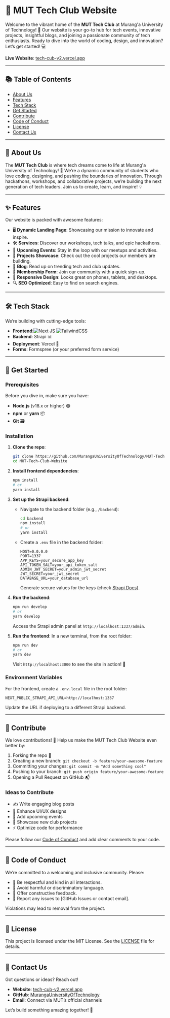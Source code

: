 # 🚀 MUT Tech Club Website

Welcome to the vibrant home of the **MUT Tech Club** at Murang'a University of Technology! 🌟 Our website is your go-to hub for tech events, innovative projects, insightful blogs, and joining a passionate community of tech enthusiasts. Ready to dive into the world of coding, design, and innovation? Let’s get started! 💻

**Live Website**: [tech-cub-v2.vercel.app](https://tech-cub-v2.vercel.app)

---

## 📚 Table of Contents
- [About Us](#about-us)
- [Features](#features)
- [Tech Stack](#tech-stack)
- [Get Started](#get-started)
- [Contribute](#contribute)
- [Code of Conduct](#code-of-conduct)
- [License](#license)
- [Contact Us](#contact-us)

---

## 🌟 About Us
The **MUT Tech Club** is where tech dreams come to life at Murang'a University of Technology! 🚀 We’re a dynamic community of students who love coding, designing, and pushing the boundaries of innovation. Through hackathons, workshops, and collaborative projects, we’re building the next generation of tech leaders. Join us to create, learn, and inspire! 💡

---

## ✨ Features
Our website is packed with awesome features:
- 🖥️ **Dynamic Landing Page**: Showcasing our mission to innovate and inspire.
- 🛠️ **Services**: Discover our workshops, tech talks, and epic hackathons.
- 📅 **Upcoming Events**: Stay in the loop with our meetups and activities.
- 🚀 **Projects Showcase**: Check out the cool projects our members are building.
- 📝 **Blog**: Read up on trending tech and club updates.
- 📩 **Membership Form**: Join our community with a quick sign-up.
- 📱 **Responsive Design**: Looks great on phones, tablets, and desktops.
- 🔍 **SEO Optimized**: Easy to find on search engines.

---

## 🛠️ Tech Stack
We’re building with cutting-edge tools:
- **Frontend**:![Next JS](https://img.shields.io/badge/Next-black?style=for-the-badge&logo=next.js&logoColor=white) ![TailwindCSS](https://img.shields.io/badge/tailwindcss-%2338B2AC.svg?style=for-the-badge&logo=tailwind-css&logoColor=white)
- **Backend**: Strapi 📊
- **Deployment**: Vercel 🚀
- **Forms**: Formspree (or your preferred form service)

---

## 🚀 Get Started

### Prerequisites
Before you dive in, make sure you have:
- **Node.js** (v18.x or higher) 🟢
- **npm** or **yarn** 📦
- **Git** 🗃️

### Installation
1. **Clone the repo**:
   ```bash
   git clone https://github.com/MurangaUniversityOfTechnology/MUT-Tech-Club-Website.git
   cd MUT-Tech-Club-Website
   ```

2. **Install frontend dependencies**:
   ```bash
   npm install
   # or
   yarn install
   ```

3. **Set up the Strapi backend**:
   - Navigate to the backend folder (e.g., `/backend`):
     ```bash
     cd backend
     npm install
     # or
     yarn install
     ```
   - Create a `.env` file in the backend folder:
     ```
     HOST=0.0.0.0
     PORT=1337
     APP_KEYS=your_secure_app_key
     API_TOKEN_SALT=your_api_token_salt
     ADMIN_JWT_SECRET=your_admin_jwt_secret
     JWT_SECRET=your_jwt_secret
     DATABASE_URL=your_database_url
     ```
     Generate secure values for the keys (check [Strapi Docs](https://docs.strapi.io/developer-docs/latest/setup-deployment-guides/configurations.html)).

4. **Run the backend**:
   ```bash
   npm run develop
   # or
   yarn develop
   ```
   Access the Strapi admin panel at `http://localhost:1337/admin`.

5. **Run the frontend**:
   In a new terminal, from the root folder:
   ```bash
   npm run dev
   # or
   yarn dev
   ```
   Visit `http://localhost:3000` to see the site in action! 🎉

### Environment Variables
For the frontend, create a `.env.local` file in the root folder:
```
NEXT_PUBLIC_STRAPI_API_URL=http://localhost:1337
```
Update the URL if deploying to a different Strapi backend.

---

## 🤝 Contribute
We love contributions! 💖 Help us make the MUT Tech Club Website even better by:
1. Forking the repo 🍴
2. Creating a new branch: `git checkout -b feature/your-awesome-feature`
3. Committing your changes: `git commit -m "Add something cool"`
4. Pushing to your branch: `git push origin feature/your-awesome-feature`
5. Opening a Pull Request on GitHub 📬

### Ideas to Contribute
- ✍️ Write engaging blog posts
- 🎨 Enhance UI/UX designs
- 📅 Add upcoming events
- 🚀 Showcase new club projects
- ⚡ Optimize code for performance

Please follow our [Code of Conduct](#code-of-conduct) and add clear comments to your code.

---

## 📜 Code of Conduct
We’re committed to a welcoming and inclusive community. Please:
- 🌈 Be respectful and kind in all interactions.
- 🚫 Avoid harmful or discriminatory language.
- 💬 Offer constructive feedback.
- 🚨 Report any issues to [GitHub Issues or contact email].

Violations may lead to removal from the project.

---

## 📄 License
This project is licensed under the MIT License. See the [LICENSE](LICENSE) file for details.

---

## 📩 Contact Us
Got questions or ideas? Reach out!
- **Website**: [tech-cub-v2.vercel.app](https://tech-cub-v2.vercel.app)
- **GitHub**: [MurangaUniversityOfTechnology](https://github.com/MurangaUniversityOfTechnology)
- **Email**: Connect via MUT’s official channels

Let’s build something amazing together! 🚀






